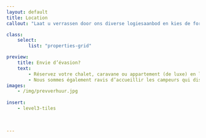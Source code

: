 ```yaml
---
layout: default
title: Location
callout: "Laat u verrassen door ons diverse logiesaanbod en kies de formule die het best bij u past."

class:
    select: 
        list: "properties-grid"

preview:
    title: Envie d’évasion?
    text: 
        - Réservez votre chalet, caravane ou appartement (de luxe) en ligne et offrez-vous un séjour confortable et sans souci. 
        - Nous sommes également ravis d’accueillir les campeurs qui disposent de leur propre caravane, mobilhome ou tente. Pour les campeurs c'est aussi possible de réserver un emplacement en ligne. 
images:
    - /img/prevverhuur.jpg
    
insert:
    - level3-tiles
    
    

---
```


